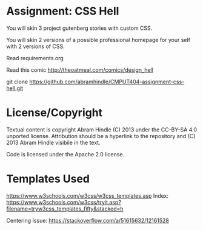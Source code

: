 # Assignment: CSS Hell

You will skin 3 project gutenberg stories with custom CSS.

You will skin 2 versions of a possible professional homepage for your
self with 2 versions of CSS.

Read requirements.org

Read this comic http://theoatmeal.com/comics/design_hell

git clone https://github.com/abramhindle/CMPUT404-assignment-css-hell.git

# License/Copyright

Textual content is copyright Abram Hindle (C) 2013 under the CC-BY-SA
4.0 unported license. Attribution should be a hyperlink to the
repository and (C) 2013 Abram Hindle visibile in the text.

Code is licensed under the Apache 2.0 license.

# Templates Used

https://www.w3schools.com/w3css/w3css_templates.asp
Index:
https://www.w3schools.com/w3css/tryit.asp?filename=tryw3css_templates_fifty&stacked=h

Centering Issue:
https://stackoverflow.com/a/51615632/12161528
